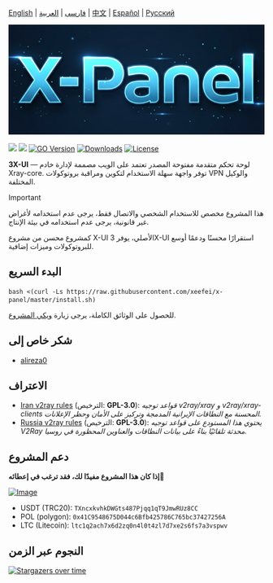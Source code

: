 [English](/README.md) | [فارسی](/README.fa_IR.md) | [العربية](/README.ar_EG.md) |  [中文](/README.zh_CN.md) | [Español](/README.es_ES.md) | [Русский](/README.ru_RU.md)

<p align="center">
  <picture>
    <source media="(prefers-color-scheme: dark)" srcset="./media/X-Panel.png">
    <img alt="3x-ui" src="./media/X-Panel.png">
  </picture>
</p>

[![](https://img.shields.io/github/v/release/xeefei/x-panel.svg?style=for-the-badge)](https://github.com/xeefei/x-panel/releases)
[![](https://img.shields.io/github/actions/workflow/status/xeefei/x-panel/release.yml.svg?style=for-the-badge)](https://github.com/xeefei/x-panel/actions)
[![GO Version](https://img.shields.io/github/go-mod/go-version/xeefei/x-panel.svg?style=for-the-badge)](#)
[![Downloads](https://img.shields.io/github/downloads/xeefei/x-panel/total.svg?style=for-the-badge)](https://github.com/xeefei/x-panel/releases/latest)
[![License](https://img.shields.io/badge/license-GPL%20V3-blue.svg?longCache=true&style=for-the-badge)](https://www.gnu.org/licenses/gpl-3.0.en.html)

**3X-UI** — لوحة تحكم متقدمة مفتوحة المصدر تعتمد على الويب مصممة لإدارة خادم Xray-core. توفر واجهة سهلة الاستخدام لتكوين ومراقبة بروتوكولات VPN والوكيل المختلفة.

> [!IMPORTANT]
> هذا المشروع مخصص للاستخدام الشخصي والاتصال فقط، يرجى عدم استخدامه لأغراض غير قانونية، يرجى عدم استخدامه في بيئة الإنتاج.

كمشروع محسن من مشروع X-UI الأصلي، يوفر 3X-UI استقرارًا محسنًا ودعمًا أوسع للبروتوكولات وميزات إضافية.

## البدء السريع

```
bash <(curl -Ls https://raw.githubusercontent.com/xeefei/x-panel/master/install.sh)
```

للحصول على الوثائق الكاملة، يرجى زيارة [ويكي المشروع](https://github.com/xeefei/x-panel/wiki).

## شكر خاص إلى

- [alireza0](https://github.com/alireza0/)

## الاعتراف

- [Iran v2ray rules](https://github.com/chocolate4u/Iran-v2ray-rules) (الترخيص: **GPL-3.0**): _قواعد توجيه v2ray/xray و v2ray/xray-clients المحسنة مع النطاقات الإيرانية المدمجة وتركيز على الأمان وحظر الإعلانات._
- [Russia v2ray rules](https://github.com/runetfreedom/russia-v2ray-rules-dat) (الترخيص: **GPL-3.0**): _يحتوي هذا المستودع على قواعد توجيه V2Ray محدثة تلقائيًا بناءً على بيانات النطاقات والعناوين المحظورة في روسيا._

## دعم المشروع

**إذا كان هذا المشروع مفيدًا لك، فقد ترغب في إعطائه**:star2:

<p align="left">
  <a href="https://buymeacoffee.com/mhsanaei" target="_blank">
    <img src="./media/buymeacoffe.png" alt="Image">
  </a>
</p>

- USDT (TRC20): `TXncxkvhkDWGts487Pjqq1qT9JmwRUz8CC`
- POL (polygon): `0x41C9548675D044c6Bfb425786C765bc37427256A`
- LTC (Litecoin): `ltc1q2ach7x6d2zq0n4l0t4zl7d7xe2s6fs7a3vspwv`

## النجوم عبر الزمن

[![Stargazers over time](https://starchart.cc/xeefei/x-panel.svg?variant=adaptive)](https://starchart.cc/xeefei/x-panel) 
